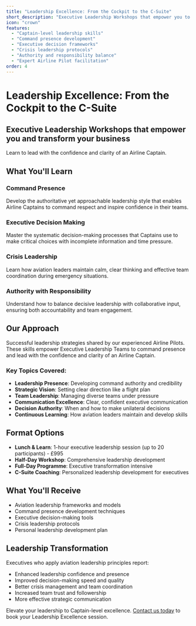 ```yaml
---
title: "Leadership Excellence: From the Cockpit to the C-Suite"
short_description: "Executive Leadership Workshops that empower you to lead with the confidence and clarity of an Airline Captain, transforming your business leadership approach."
icon: "crown"
features:
  - "Captain-level leadership skills"
  - "Command presence development"
  - "Executive decision frameworks"
  - "Crisis leadership protocols"
  - "Authority and responsibility balance"
  - "Expert Airline Pilot facilitation"
order: 4
---
```


# Leadership Excellence: From the Cockpit to the C-Suite

## Executive Leadership Workshops that empower you and transform your business

Learn to lead with the confidence and clarity of an Airline Captain.

## What You'll Learn

### Command Presence
Develop the authoritative yet approachable leadership style that enables Airline Captains to command respect and inspire confidence in their teams.

### Executive Decision Making
Master the systematic decision-making processes that Captains use to make critical choices with incomplete information and time pressure.

### Crisis Leadership
Learn how aviation leaders maintain calm, clear thinking and effective team coordination during emergency situations.

### Authority with Responsibility
Understand how to balance decisive leadership with collaborative input, ensuring both accountability and team engagement.

## Our Approach

Successful leadership strategies shared by our experienced Airline Pilots. These skills empower Executive Leadership Teams to command presence and lead with the confidence and clarity of an Airline Captain.

### Key Topics Covered:
- **Leadership Presence**: Developing command authority and credibility
- **Strategic Vision**: Setting clear direction like a flight plan
- **Team Leadership**: Managing diverse teams under pressure
- **Communication Excellence**: Clear, confident executive communication
- **Decision Authority**: When and how to make unilateral decisions
- **Continuous Learning**: How aviation leaders maintain and develop skills

## Format Options

- **Lunch & Learn**: 1-hour executive leadership session (up to 20 participants) - £995
- **Half-Day Workshop**: Comprehensive leadership development
- **Full-Day Programme**: Executive transformation intensive
- **C-Suite Coaching**: Personalized leadership development for executives

## What You'll Receive

- Aviation leadership frameworks and models
- Command presence development techniques
- Executive decision-making tools
- Crisis leadership protocols
- Personal leadership development plan

## Leadership Transformation

Executives who apply aviation leadership principles report:
- Enhanced leadership confidence and presence
- Improved decision-making speed and quality
- Better crisis management and team coordination
- Increased team trust and followership
- More effective strategic communication

Elevate your leadership to Captain-level excellence. [Contact us today](/contact) to book your Leadership Excellence session.
